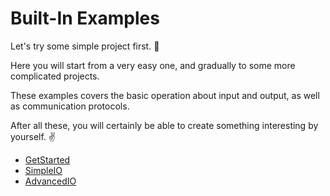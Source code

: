 # Built-In Examples

Let's try some simple project first. 🤣 

Here you will start from a very easy one, and gradually to some more complicated projects. 

These examples covers the basic operation about input and output, as well as communication protocols.

After all these, you will certainly be able to create something interesting by yourself. ✌ 

* [GetStarted](getstarted.md)
* [SimpleIO](simpleio.md)
* [AdvancedIO](advancedio.md)



